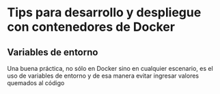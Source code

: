 # Tips para desarrollo y despliegue con contenedores de Docker

## Variables de entorno
Una buena práctica, no sólo en Docker sino en cualquier escenario, es el uso de variables de entorno y de esa manera evitar ingresar valores quemados al código

<!--stackedit_data:
eyJoaXN0b3J5IjpbLTMxNjU2MDkxNF19
-->